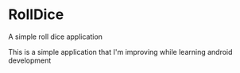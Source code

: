 # RollDice
A simple roll dice application

This is a simple application that I'm improving while learning android development
